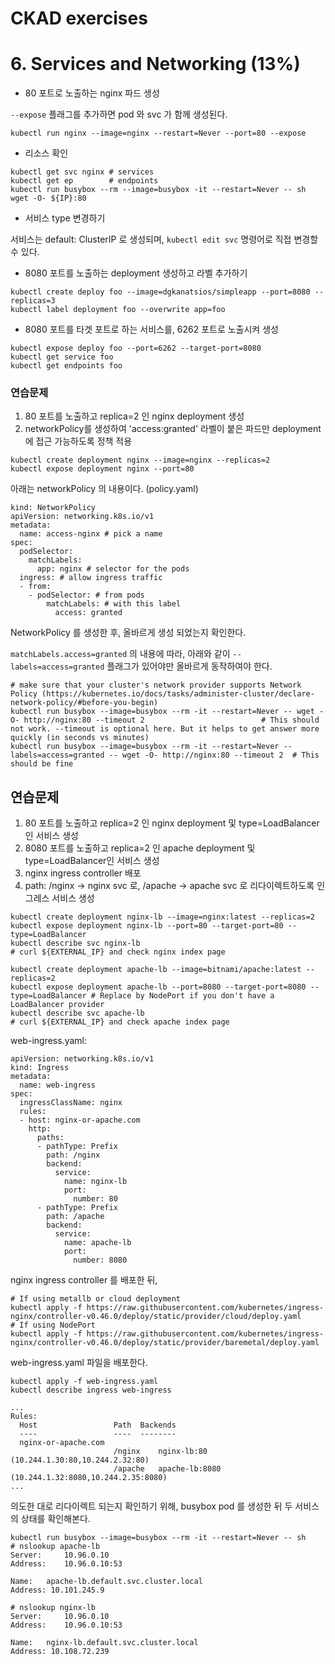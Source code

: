 # CKAD exercises

# 6. Services and Networking (13%)

- 80 포트로 노출하는 nginx 파드 생성

`--expose` 플래그를 추가하면 pod 와 svc 가 함께 생성된다.

```
kubectl run nginx --image=nginx --restart=Never --port=80 --expose
```

- 리소스 확인

```
kubectl get svc nginx # services
kubectl get ep        # endpoints
kubectl run busybox --rm --image=busybox -it --restart=Never -- sh
wget -O- ${IP}:80
```

- 서비스 type 변경하기

서비스는 default: ClusterIP 로 생성되며, `kubectl edit svc` 명령어로 직접 변경할 수 있다.

- 8080 포트를 노출하는 deployment 생성하고 라벨 추가하기

```
kubectl create deploy foo --image=dgkanatsios/simpleapp --port=8080 --replicas=3
kubectl label deployment foo --overwrite app=foo
```

- 8080 포트를 타겟 포트로 하는 서비스를, 6262 포트로 노출시켜 생성

```
kubectl expose deploy foo --port=6262 --target-port=8080
kubectl get service foo
kubectl get endpoints foo
```

### 연습문제

1. 80 포트를 노출하고 replica=2 인 nginx deployment 생성
2. networkPolicy를 생성하여 'access:granted' 라벨이 붙은 파드만 deployment 에 접근 가능하도록 정책 적용

```
kubectl create deployment nginx --image=nginx --replicas=2
kubectl expose deployment nginx --port=80
```

아래는 networkPolicy 의 내용이다. (policy.yaml)

```
kind: NetworkPolicy
apiVersion: networking.k8s.io/v1
metadata:
  name: access-nginx # pick a name
spec:
  podSelector:
    matchLabels:
      app: nginx # selector for the pods
  ingress: # allow ingress traffic
  - from:
    - podSelector: # from pods
        matchLabels: # with this label
          access: granted
```

NetworkPolicy 를 생성한 후, 올바르게 생성 되었는지 확인한다.

`matchLabels.access=granted` 의 내용에 따라, 아래와 같이 `--labels=access=granted` 플래그가 있어야만 올바르게 동작하여야 한다.

```
# make sure that your cluster's network provider supports Network Policy (https://kubernetes.io/docs/tasks/administer-cluster/declare-network-policy/#before-you-begin)
kubectl run busybox --image=busybox --rm -it --restart=Never -- wget -O- http://nginx:80 --timeout 2                          # This should not work. --timeout is optional here. But it helps to get answer more quickly (in seconds vs minutes)
kubectl run busybox --image=busybox --rm -it --restart=Never --labels=access=granted -- wget -O- http://nginx:80 --timeout 2  # This should be fine
```

## 연습문제

1. 80 포트를 노출하고 replica=2 인 nginx deployment 및 type=LoadBalancer인 서비스 생성
2. 8080 포트를 노출하고 replica=2 인 apache deployment 및 type=LoadBalancer인 서비스 생성
3. nginx ingress controller 배포
4. path: /nginx -> nginx svc 로, /apache -> apache svc 로 리다이렉트하도록 인그레스 서비스 생성

```
kubectl create deployment nginx-lb --image=nginx:latest --replicas=2
kubectl expose deployment nginx-lb --port=80 --target-port=80 --type=LoadBalancer
kubectl describe svc nginx-lb
# curl ${EXTERNAL_IP} and check nginx index page

kubectl create deployment apache-lb --image=bitnami/apache:latest --replicas=2
kubectl expose deployment apache-lb --port=8080 --target-port=8080 --type=LoadBalancer # Replace by NodePort if you don't have a LoadBalancer provider
kubectl describe svc apache-lb
# curl ${EXTERNAL_IP} and check apache index page
```

web-ingress.yaml:

```
apiVersion: networking.k8s.io/v1
kind: Ingress
metadata:
  name: web-ingress
spec:
  ingressClassName: nginx
  rules:
  - host: nginx-or-apache.com
    http:
      paths:
      - pathType: Prefix
        path: /nginx
        backend:
          service:
            name: nginx-lb
            port:
              number: 80
      - pathType: Prefix
        path: /apache
        backend:
          service:
            name: apache-lb
            port:
              number: 8080
```

nginx ingress controller 를 배포한 뒤,

```
# If using metallb or cloud deployment
kubectl apply -f https://raw.githubusercontent.com/kubernetes/ingress-nginx/controller-v0.46.0/deploy/static/provider/cloud/deploy.yaml
# If using NodePort
kubectl apply -f https://raw.githubusercontent.com/kubernetes/ingress-nginx/controller-v0.46.0/deploy/static/provider/baremetal/deploy.yaml
```

web-ingress.yaml 파일을 배포한다.

```
kubectl apply -f web-ingress.yaml
kubectl describe ingress web-ingress

...
Rules:
  Host                 Path  Backends
  ----                 ----  --------
  nginx-or-apache.com
                       /nginx    nginx-lb:80 (10.244.1.30:80,10.244.2.32:80)
                       /apache   apache-lb:8080 (10.244.1.32:8080,10.244.2.35:8080)
...
```

의도한 대로 리다이렉트 되는지 확인하기 위해, busybox pod 를 생성한 뒤 두 서비스의 상태를 확인해본다.

```
kubectl run busybox --image=busybox --rm -it --restart=Never -- sh
# nslookup apache-lb
Server:		10.96.0.10
Address:	10.96.0.10:53

Name:	apache-lb.default.svc.cluster.local
Address: 10.101.245.9

# nslookup nginx-lb
Server:		10.96.0.10
Address:	10.96.0.10:53

Name:	nginx-lb.default.svc.cluster.local
Address: 10.108.72.239
```
